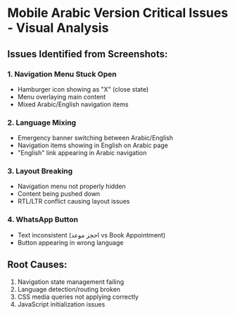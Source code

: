 # Mobile Arabic Version Critical Issues - Visual Analysis

## Issues Identified from Screenshots:

### 1. **Navigation Menu Stuck Open**
- Hamburger icon showing as "X" (close state)
- Menu overlaying main content
- Mixed Arabic/English navigation items

### 2. **Language Mixing**
- Emergency banner switching between Arabic/English
- Navigation items showing in English on Arabic page
- "English" link appearing in Arabic navigation

### 3. **Layout Breaking**
- Navigation menu not properly hidden
- Content being pushed down
- RTL/LTR conflict causing layout issues

### 4. **WhatsApp Button**
- Text inconsistent (احجز موعد vs Book Appointment)
- Button appearing in wrong language

## Root Causes:
1. Navigation state management failing
2. Language detection/routing broken
3. CSS media queries not applying correctly
4. JavaScript initialization issues